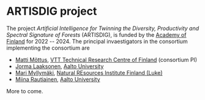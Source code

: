 # ARTISDIG project

The project *Artificial Intelligence for Twinning the Diversity, Productivity and Spectral Signature of Forests* (ARTISDIG),
is funded by the [Academy of Finland](https://www.aka.fi/en) for 2022 -- 2024. The principal invaestigators  in the 
consortium implementing the consortium are
* [Matti Mõttus](https://cris.vtt.fi/en/persons/matti-mottus), [VTT Technical Research Centre of Finland](https://www.vtt.fi/) (consortium PI)
* [Jorma Laaksonen](https://people.aalto.fi/jorma.laaksonen), [Aalto University](https://www.aalto.fi)
* [Mari Myllymäki](https://www.luke.fi/henkilosto/mari-myllymaki/), [Natural REsources Institute Finland (Luke)](https://www.luke.fi/en)
* [Miina Rautiainen](https://people.aalto.fi/miina.a.rautiainen), [Aalto University](https://www.aalto.fi)

More to come.
